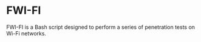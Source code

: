 # FWI-FI

FWI-FI is a Bash script designed to perform a series of penetration tests on Wi-Fi networks.
